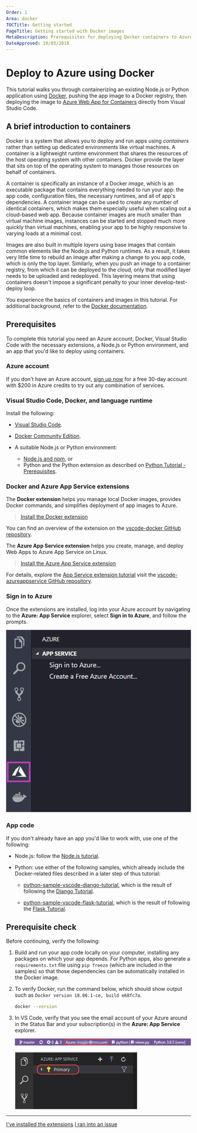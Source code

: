 ```yaml
---
Order: 1
Area: docker
TOCTitle: Getting started
PageTitle: Getting started with Docker images
MetaDescription: Prerequisites for deploying Docker containers to Azure App Services with Visual Studio Code
DateApproved: 10/03/2018
---
```

# Deploy to Azure using Docker

This tutorial walks you through containerizing an existing Node.js or Python application using [Docker](https://www.docker.com/), pushing the app image to a Docker registry, then deploying the image to [Azure Web App for Containers](https://azure.microsoft.com/services/app-service/containers/) directly from Visual Studio Code.

## A brief introduction to containers

Docker is a system that allows you to deploy and run apps using *containers* rather than setting up dedicated environments like virtual machines. A container is a lightweight runtime environment that shares the resources of the host operating system with other containers. Docker provide the layer that sits on top of the operating system to manages those resources on behalf of containers.

A container is specifically an instance of a Docker *image*, which is an executable package that contains everything needed to run your app: the app code, configuration files, the necessary runtimes, and all of app's dependencies. A container image can be used to create any number of identical containers, which makes them especially useful when scaling out a cloud-based web app. Because container images are much smaller than virtual machine images, instances can be started and stopped much more quickly than virtual machines, enabling your app to be highly responsive to varying loads at a minimal cost.

Images are also built in multiple *layers* using base images that contain common elements like the Node.js and Python runtimes. As a result, it takes very little time to rebuild an image after making a change to you app code, which is only the top layer. Similarly, when you push an image to a container registry, from which it can be deployed to the cloud, only that modified layer needs to be uploaded and redeployed. This layering means that using containers doesn't impose a significant penalty to your inner develop-test-deploy loop.

You experience the basics of containers and images in this tutorial. For additional background, refer to the [Docker documentation](https://docs.docker.com/get-started/).

## Prerequisites

To complete this tutorial you need an Azure account, Docker, Visual Studio Code with the necessary extensions, a Node.js or Python environment, and an app that you'd like to deploy using containers.

### Azure account

If you don't have an Azure account, [sign up now](https://azure.microsoft.com/free/?utm_source=campaign&utm_campaign=vscode-tutorial-docker-extension&mktingSource=vscode-tutorial-docker-extension) for a free 30-day account with $200 in Azure credits to try out any combination of services.

### Visual Studio Code, Docker, and language runtime

Install the following:

- [Visual Studio Code](https://code.visualstudio.com/).

- [Docker Community Edition](https://www.docker.com/community-edition).

- A suitable Node.js or Python environment:
  - [Node.js and npm](https://nodejs.org/en/download), or
  - Python and the Python extension as described on [Python Tutorial - Prerequisites](/docs/python/python-tutorial.md).

### Docker and Azure App Service extensions

The **Docker extension** helps you manage local Docker images, provides Docker commands, and simplifies deployment of app images to Azure.

> <a class="tutorial-install-extension-btn" href="vscode:extension/PeterJausovec.vscode-docker">Install the Docker extension</a>

You can find an overview of the extension on the [vscode-docker GitHub repository](https://github.com/Microsoft/vscode-docker).

The **Azure App Service extension** helps you create, manage, and deploy Web Apps to Azure App Service on Linux.

> <a class="tutorial-install-extension-btn" href="vscode:extension/ms-azuretools.vscode-azureappservice">Install the Azure App Service extension</a>

For details, explore the [App Service extension tutorial](../app-service-extension/getting-started.md) visit the [vscode-azureappservice GitHub repository](https://github.com/Microsoft/vscode-azureappservice).

### Sign in to Azure

Once the extensions are installed, log into your Azure account by navigating to the **Azure: App Service** explorer, select **Sign in to Azure**, and follow the prompts.

![Sign in to Azure](../images/app-service-extension/sign-in.png)

### App code

If you don't already have an app you'd like to work with, use one of the following:

- Node.js: follow the [Node.js tutorial](/docs/nodejs/nodejs-tutorial.md).

- Python: use either of the following samples, which already include the Docker-related files described in a later step of thus tutorial:

  - [python-sample-vscode-django-tutorial](https://github.com/Microsoft/python-sample-vscode-django-tutorial), which is the result of following the [Django Tutorial](/docs/python/tutorial-django.md).

  - [python-sample-vscode-flask-tutorial](https://github.com/Microsoft/python-sample-vscode-flask-tutorial), which is the result of following the [Flask Tutorial](/docs/python/tutorial-flask.md).

## Prerequisite check

Before continuing, verify the following:

1. Build and run your app code locally on your computer, installing any packages on which your app depends. For Python apps, also generate a `requirements.txt` file using `pip freeze` (which are included in the samples) so that those dependencies can be automatically installed in the Docker image.

1. To verify Docker, run the command below, which should show output such as `Docker version 18.06.1-ce, build e68fc7a`.

    ```bash
    docker --version
    ```

1. In VS Code, verify that you see the email account of your Azure around in the Status Bar and your subscription(s) in the **Azure: App Service** explorer.

    ![VS Code status bar showing Azure account](../images/app-service-extension/azure-account-status-bar.png)

    ![VS Code Azure App Service explorer showing subscriptions](../images/app-service-extension/azure-subscription-view.png)

----

<a class="tutorial-next-btn" href="/tutorials/docker-extension/create-registry">I've installed the extensions</a>
<a class="tutorial-feedback-btn" onclick="reportIssue('docker-extension', 'getting-started')" href="javascript:void(0)">I ran into an issue</a>
